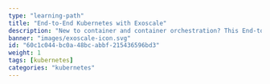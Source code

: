 ```yaml
---
type: "learning-path"
title: "End-to-End Kubernetes with Exoscale"
description: "New to container and container orchestration? This End-to-End Kubernetes with Exoscale - Learning Path covers the foundational topics for a non-technical audience and conveys the benefits of containers and container orchestration for modern IT scenarios. It will help you learn the basics of terminology associated, understand the essential components' functions, and understand why these new technologies are so important."
banner: "images/exoscale-icon.svg"
id: "60c1c044-bc0a-48bc-abbf-215436596bd3"
weight: 1
tags: [kubernetes]
categories: "kubernetes"
---
```

